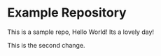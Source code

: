 # Example Repository
This is a sample repo, Hello World! Its a lovely day! 

This is the second change.
